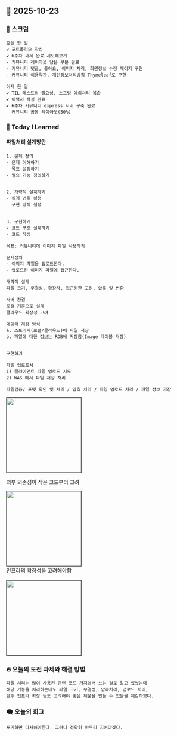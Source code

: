 ## 📆 2025-10-23

### 🔔 스크럼

```
오늘 할 일
✔️ 포트폴리오 작성
✔️ 6주차 과제 완료 시도해보기
- 커뮤니티 레이아웃 남은 부분 완료
- 커뮤니티 댓글, 좋아요, 이미지 처리, 회원정보 수정 페이지 구현
- 커뮤니티 이용약관, 개인정보처리방침 Thymeleaf로 구현

어제 한 일
✔️ TIL 테스트의 필요성, 스프링 예외처리 복습
✔️ 이력서 작성 완료
✔️ 6주차 커뮤니티 express 서버 구축 완료
- 커뮤니티 공통 레이아웃(50%)
```

### 🚀 Today I Learned
#### 파일처리 설계방안
```
1. 문제 정의
- 문제 이해하기
- 목표 설정하기
- 필요 기능 정의하기


2. 개략적 설계하기
- 설계 범위 설정
- 구현 방식 설정


3. 구현하기
- 코드 구조 설계하기
- 코드 작성
```

```
목표: 커뮤니티에 이미지 파일 사용하기

문제정의
- 이미지 파일을 업로드한다.
- 업로드된 이미지 파일에 접근한다.

개략적 설계
파일 크기, 무결성, 확장자, 접근권한 고려, 압축 및 변환

서버 환경
로컬 기준으로 설계
클라우드 확장성 고려

데이터 저장 방식
a. 스토리지(로컬/클라우드)에 파일 저장
b. 파일에 대한 정보는 RDB에 저장함(Image 테이블 저장)


구현하기

파일 업로드시
1) 클라이언트 파일 업로드 시도
2) WAS 에서 파일 저장 처리

파일검증/ 포맷 확인 및 처리 / 압축 처리 / 파일 업로드 처리 / 파일 정보 저장
```
<img src="../images/251023/image.png" height="200" border="1" />

외부 의존성이 작은 코드부터 고려

<img src="../images/251023/image-1.png" height="200" border="1" />
</br>
인프라의 확장성을 고려해야함
</br></br>
<img src="../images/251023/image-2.png" height="200" border="1" />


### 🔥 오늘의 도전 과제와 해결 방법
<!--
- 오늘의 학습 경험에 대한 자유로운 생각이나 느낀 점을 기록합니다.
- 성공적인 점, 개선해야 할 점, 새롭게 시도하고 싶은 방법 등을 포함할 수 있습니다.-->
```
파일 처리는 많이 사용된 관련 코드 가져와서 쓰는 걸로 알고 있었는데
해당 기능을 처리하는데도 파일 크기, 무결성, 압축처리, 업로드 처리,
향후 인프라 확장 등도 고려해야 좋은 제품을 만들 수 있음을 체감하였다.

```
### 🗨️ 오늘의 회고
```
포기하면 다시해야한다. 그러니 정확히 마무리 지어야겠다.
```